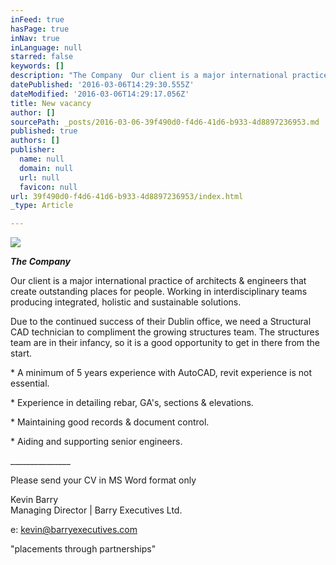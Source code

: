 ```yaml
---
inFeed: true
hasPage: true
inNav: true
inLanguage: null
starred: false
keywords: []
description: "The Company  Our client is a major international practice of architects & engineers that create outstanding places for people. Working in interdisciplinary teams producing integrated, holistic and sustainable solutions.  Due to the continued success of their Dublin office, we need a Structural CAD technician to compliment the growing structures team. The structures team are in their infancy, so it is a good opportunity to get in there from the start.   * A minimum of 5 years experience with AutoCAD, revit experience is not essential.  * Experience in detailing rebar, GA's, sections & elevations.  * Maintaining good records & document control.  * Aiding and supporting senior engineers.  _______________  Please send your CV in MS Word format only  Kevin Barry Managing Director | Barry Executives Ltd.  e: kevin@barryexecutives.com  \"placements through partnerships\""
datePublished: '2016-03-06T14:29:30.555Z'
dateModified: '2016-03-06T14:29:17.056Z'
title: New vacancy
author: []
sourcePath: _posts/2016-03-06-39f490d0-f4d6-41d6-b933-4d8897236953.md
published: true
authors: []
publisher:
  name: null
  domain: null
  url: null
  favicon: null
url: 39f490d0-f4d6-41d6-b933-4d8897236953/index.html
_type: Article

---
```

![](https://the-grid-user-content.s3-us-west-2.amazonaws.com/007ceff4-d3af-437c-bb7a-15cf58605152.jpg)

_**The Company**_

Our client is a major international practice of architects & engineers that create outstanding places for people. Working in interdisciplinary teams producing integrated, holistic and sustainable solutions.

Due to the continued success of their Dublin office, we need a Structural CAD technician to compliment the growing structures team. The structures team are in their infancy, so it is a good opportunity to get in there from the start. 

\* A minimum of 5 years experience with AutoCAD, revit experience is not essential.

\* Experience in detailing rebar, GA's, sections & elevations.

\* Maintaining good records & document control.

\* Aiding and supporting senior engineers.

\_\_\_\_\_\_\_\_\_\_\_\_\_\_\_

Please send your CV in MS Word format only

Kevin Barry  
Managing Director | Barry Executives Ltd.

e: kevin@barryexecutives.com

"placements through partnerships"